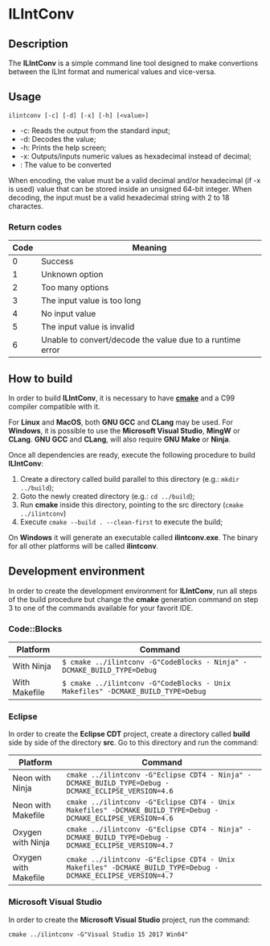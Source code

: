 # ILIntConv

## Description

The **ILIntConv** is a simple command line tool designed to make convertions between the
ILInt format and numerical values and vice-versa.

## Usage

```
ilintconv [-c] [-d] [-x] [-h] [<value>]
```

* -c: Reads the output from the standard input;
* -d: Decodes the value;
* -h: Prints the help screen;
* -x: Outputs/inputs numeric values as hexadecimal instead of decimal;
* <value>: The value to be converted

When encoding, the value must be a valid decimal and/or hexadecimal (if -x is used)
value that can be stored inside an unsigned 64-bit integer. When decoding, the input
must be a valid hexadecimal string with 2 to 18 charactes.

### Return codes

 Code | Meaning
 ---- | -------
  0 | Success
  1 | Unknown option
  2 | Too many options
  3 | The input value is too long
  4 | No input value
  5 | The input value is invalid
  6 | Unable to convert/decode the value due to a runtime error

## How to build

In order to build **ILIntConv**, it is necessary to have 
[**cmake**](https://cmake.org/) and a C99 compiler compatible with it.

For **Linux** and **MacOS**, both **GNU GCC** and **CLang** may be used. For **Windows**,
it is possible to use the **Microsoft Visual Studio**, **MingW** or **CLang**. 
**GNU GCC** and **CLang**, will also require **GNU Make** or **Ninja**.

Once all dependencies are ready, execute the following procedure to build **ILIntConv**:

1. Create a directory called build parallel to this directory (e.g.: ```mkdir ../build```);
1. Goto the newly created directory (e.g.: ```cd ../build```);
1. Run **cmake** inside this directory, pointing to the src directory (```cmake ../ilintconv```)
1. Execute ```cmake --build . --clean-first``` to execute the build;

On **Windows** it will generate an executable called **ilintconv.exe**. The binary for
all other platforms will be called **ilintconv**.

## Development environment

In order to create the development environment for  **ILIntConv**, run all steps of the
build procedure but change the **cmake** generation command on step 3 to one of the
commands available for your favorit IDE.

### Code::Blocks

Platform | Command
-------- | -------
With Ninja | ```$ cmake ../ilintconv -G"CodeBlocks - Ninja" -DCMAKE_BUILD_TYPE=Debug```
With Makefile | ```$ cmake ../ilintconv -G"CodeBlocks - Unix Makefiles" -DCMAKE_BUILD_TYPE=Debug```

### Eclipse

In order to create the **Eclipse CDT** project, create a directory called **build**
side by side of the directory **src**. Go to this directory and run the command:

Platform | Command
-------- | -------
Neon with Ninja | ```cmake ../ilintconv -G"Eclipse CDT4 - Ninja" -DCMAKE_BUILD_TYPE=Debug -DCMAKE_ECLIPSE_VERSION=4.6```
Neon with Makefile | ```cmake ../ilintconv -G"Eclipse CDT4 - Unix Makefiles" -DCMAKE_BUILD_TYPE=Debug -DCMAKE_ECLIPSE_VERSION=4.6```
Oxygen with Ninja | ```cmake ../ilintconv -G"Eclipse CDT4 - Ninja" -DCMAKE_BUILD_TYPE=Debug -DCMAKE_ECLIPSE_VERSION=4.7```
Oxygen with Makefile | ```cmake ../ilintconv -G"Eclipse CDT4 - Unix Makefiles" -DCMAKE_BUILD_TYPE=Debug -DCMAKE_ECLIPSE_VERSION=4.7```

### Microsoft Visual Studio

In order to create the **Microsoft Visual Studio** project, run the command:

```
cmake ../ilintconv -G"Visual Studio 15 2017 Win64"
```
